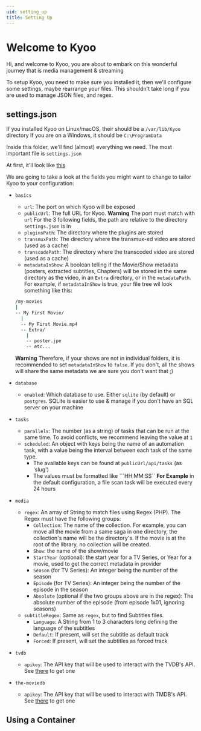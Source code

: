```yaml
---
uid: setting_up
title: Setting Up
---
```


# Welcome to Kyoo

Hi, and welcome to Kyoo, you are about to embark on this wonderful journey that is media management & streaming

To setup Kyoo, you need to make sure you installed it, then we'll configure some settings, maybe rearrange your files. This shouldn't take long if you are used to manage JSON files, and regex.

## settings.json

If you installed Kyoo on Linux/macOS, their should be a ```/var/lib/Kyoo``` directory
If you are on a Windows, it should be ```C:\ProgramData```

Inside this folder, we'll find (almost) everything we need. The most important file is ```settings.json```

At first, it'll look like [this](https://github.com/AnonymusRaccoon/Kyoo/blob/master/src/Kyoo.Host.Generic/settings.json)

We are going to take a look at the fields you might want to change to tailor Kyoo to your configuration:

- ```basics```
  - ```url```: The port on which Kyoo will be exposed
  - ```publicUrl```: The full URL for Kyoo. **Warning** The port must match with ```url```
  For the 3 following fields, the path are relative to the directory ```settings.json``` is in
  - ```pluginsPath```: The directory where the plugins are stored
  - ```transmuxPath```: The directory where the transmux-ed video are stored (used as a cache)
  - ```transcodePath```: The directory where the transcoded video are stored (used as a cache)
  - ```metadataInShow```: A boolean telling if the Movie/Show metadata (posters, extracted subtitles, Chapters) will be stored in the same directory as the video, in an ```Extra``` directory, or in the ```metadataPath```.
  For example, if ```metadataInShow``` is true, your file tree wil look something like this:
  
  ```bash
  /my-movies
  |
  -- My First Movie/
    |
    -- My First Movie.mp4
    -- Extra/
      |
      -- poster.jpe
      -- etc...
  ```

  **Warning** Therefore, if your shows are not in individual folders, it is recommended to set ```metadataInShow``` to ```false```. If you don't, all the shows will share the same metadata we are sure you don't want that ;)

- ```database```
  - ```enabled```: Which database to use. Either ```sqlite``` (by default) or ```postgres```. SQLite is easier to use & manage if you don't have an SQL server on your machine

- ```tasks```
  - ```parallels```: The number (as a string) of tasks that can be run at the same time. To avoid conflicts, we recommend leaving the value at ```1```
  - ```scheduled```: An object with keys being the name of an automation task, with a value being the interval between each task of the same type.
    - The available keys can be found at ```publicUrl/api/tasks``` (as 'slug')
    - The values must be formatted like ```HH:MM:SS``
    **For Example** in the default configuration, a file scan task will be executed every 24 hours

- ```media```
  - ```regex```: An array of String to match files using Regex (PHP). The Regex must have the following groups:
    - ```Collection```: The name of the collection. For example, you can move all the movie from a same saga in one directory, the collection's name will be the directory's. If the movie is at the root of the library, no collection will be created.
    - ```Show```: the name of the show/movie
    - ```StartYear``` (optional): the start year for a TV Series, or Year for a movie, used to get the correct metadata in provider
    - ```Season``` (for TV Series): An integer being the number of the season
    - ```Episode``` (for TV Series): An integer being the number of the episode in the season
    - ```Absolute``` (optional if the two groups above are in the regex): The absolute number of the episode (from episode 1x01, ignoring seasons)
  - ```subtitleRegex```: Same as ```regex```, but to find Subtitles files.
    - ```Language```: A String from 1 to 3 characters long defining the language of the subtitles
    - ```Default```: If present, will set the subtitle as default track
    - ```Forced```: If present, will set the subtitles as forced track

- ```tvdb```
  - ```apikey```: The API key that will be used to interact with the TVDB's API. See [there](https://thetvdb.com/api-information) to get one

- ```the-moviedb```
  - ```apikey```: The API key that will be used to interact with TMDB's API. See [there](https://developers.themoviedb.org/3/getting-started/introduction) to get one

## Using a Container